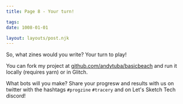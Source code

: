 ```yaml
---
title: Page 8 - Your turn!

tags:
date: 1008-01-01

layout: layouts/post.njk
---
```


So, what zines would you write? Your turn to play!

You can fork my project at [github.com/andytuba/basicbeach](https://github.com/andytuba.com) and run it locally (requires yarn) or in Glitch.

What bots will you make? Share your progresw and results with us on twitter with the hashtags `#progzine` `#tracery` and on Let's Sketch Tech discord!

